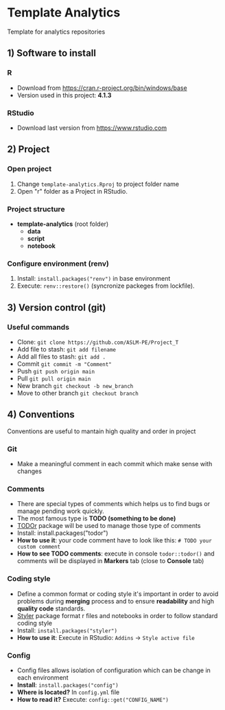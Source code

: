 # Template Analytics

Template for analytics repositories

## 1) Software to install

### R
- Download from https://cran.r-project.org/bin/windows/base
- Version used in this project: **4.1.3**

### RStudio
- Download last version from https://www.rstudio.com

## 2) Project

### Open project
1. Change `template-analytics.Rproj` to project folder name
2. Open "r" folder as a Project in RStudio.

### Project structure 
- **template-analytics** (root folder)
  - **data**
  - **script** 
  - **notebook** 

### Configure environment (renv)
1. Install: `install.packages("renv")` in base environment
2. Execute: `renv::restore()` (syncronize packeges from lockfile). 

## 3) Version control (git)

### Useful commands
- Clone: `git clone https://github.com/ASLM-PE/Project_T`
- Add file to stash: `git add filename`
- Add all files to stash: `git add .`
- Commit `git commit -m "Comment"`
- Push `git push origin main`
- Pull `git pull origin main`
- New branch `git checkout -b new_branch`
- Move to other branch `git checkout branch`

## 4) Conventions

Conventions are useful to mantain high quality and order in project

### Git
- Make a meaningful comment in each commit which make sense with changes

### Comments
- There are special types of comments which helps us to find bugs or manage pending work quickly. 
- The most famous type is **TODO (something to be done)**
- [TODOr](https://github.com/dokato/todor) package will be used to manage those type of comments
- Install: install.packages("todor")
- **How to use it**: your code comment have to look like this: `# TODO your custom comment`
- **How to see TODO comments**: execute in console `todor::todor()` and comments will be displayed in **Markers** tab (close to **Console** tab)

### Coding style
- Define a common format or coding style it's important in order to avoid problems during **merging** process and to ensure **readability** and high **quality code** standards.
- [Styler](https://github.com/r-lib/styler) package format r files and notebooks in order to follow standard coding style
- Install: `install.packages("styler")`
- **How to use it**: Execute in RStudio: `Addins` -> `Style active file`

### Config
- Config files allows isolation of configuration which can be change in each environment
- **Install**: `install.packages("config")`
- **Where is located?** In `config.yml` file
- **How to read it?** Execute: `config::get("CONFIG_NAME")`
